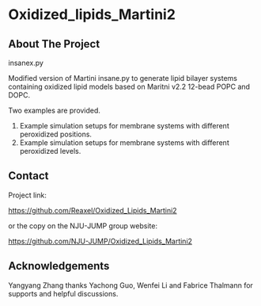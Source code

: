 # Oxidized_lipids_Martini2

## About The Project

insanex.py

Modified version of Martini insane.py to generate lipid bilayer systems containing oxidized lipid models based on Maritni v2.2 12-bead POPC and DOPC.

Two examples are provided.

1. Example simulation setups for membrane systems with different peroxidized positions. 
2. Example simulation setups for membrane systems with different peroxidized levels.

## Contact

Project link:

https://github.com/Reaxel/Oxidized_Lipids_Martini2

or the copy on the NJU-JUMP group website:

https://github.com/NJU-JUMP/Oxidized_Lipids_Martini2

## Acknowledgements

Yangyang Zhang thanks Yachong Guo, Wenfei Li and Fabrice Thalmann for supports and helpful discussions.
